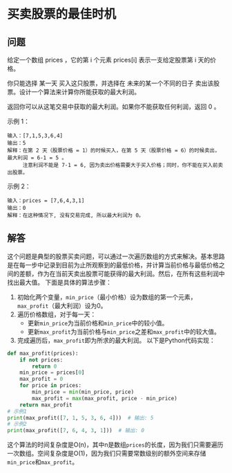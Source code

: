 # 买卖股票的最佳时机
## 问题
给定一个数组 prices ，它的第 i 个元素 prices[i] 表示一支给定股票第 i 天的价格。

你只能选择 某一天 买入这只股票，并选择在 未来的某一个不同的日子 卖出该股票。设计一个算法来计算你所能获取的最大利润。

返回你可以从这笔交易中获取的最大利润。如果你不能获取任何利润，返回 0 。



示例 1：
```
输入：[7,1,5,3,6,4]
输出：5
解释：在第 2 天（股票价格 = 1）的时候买入，在第 5 天（股票价格 = 6）的时候卖出，最大利润 = 6-1 = 5 。
     注意利润不能是 7-1 = 6, 因为卖出价格需要大于买入价格；同时，你不能在买入前卖出股票。
```
示例 2：
```
输入：prices = [7,6,4,3,1]
输出：0
解释：在这种情况下, 没有交易完成, 所以最大利润为 0。
```
## 解答
这个问题是典型的股票买卖问题，可以通过一次遍历数组的方式来解决。基本思路是在每一步中记录到目前为止所观察到的最低价格，并计算当前价格与最低价格之间的差额，作为在当前天卖出股票可能获得的最大利润。然后，在所有这些利润中找出最大值。
下面是具体的算法步骤：
1. 初始化两个变量，`min_price`（最小价格）设为数组的第一个元素，`max_profit`（最大利润）设为0。
2. 遍历价格数组，对于每一天：
   - 更新`min_price`为当前价格和`min_price`中的较小值。
   - 更新`max_profit`为当前价格与`min_price`之差和`max_profit`中的较大值。
3. 完成遍历后，`max_profit`即为所求的最大利润。
以下是Python代码实现：
```python
def max_profit(prices):
    if not prices:
        return 0
    min_price = prices[0]
    max_profit = 0
    for price in prices:
        min_price = min(min_price, price)
        max_profit = max(max_profit, price - min_price)
    return max_profit
# 示例1
print(max_profit([7, 1, 5, 3, 6, 4]))  # 输出: 5
# 示例2
print(max_profit([7, 6, 4, 3, 1]))  # 输出: 0
```
这个算法的时间复杂度是O(n)，其中n是数组`prices`的长度，因为我们只需要遍历一次数组。空间复杂度是O(1)，因为我们只需要常数级别的额外空间来存储`min_price`和`max_profit`。

